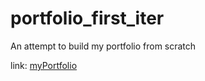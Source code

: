 # portfolio_first_iter

An attempt to build my portfolio from scratch

link: [myPortfolio](https://kevinjosep.github.io/myPortfolio/)
